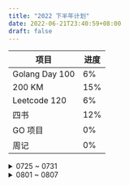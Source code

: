 ```yaml
---
title: "2022 下半年计划"
date: 2022-06-21T23:40:59+08:00
draft: false
---
```


| 项目           | 进度 |
| -------------- | ---- |
| Golang Day 100 | 6%   |
| 200 KM         | 15%  |
| Leetcode 120   | 6%   |
| 四书           | 12%  |
| GO 项目        | 0%   |
| 周记           | 0%   |


<p>
<details>
<summary>0725 ~ 0731</summary><pre>
未完成：
没有学习Go语言和项目、没有力扣刷题
也没有看书
想联系人没有联系
继续保持：
每天叠被子，周六练习羽毛球，每周一次五公里跑步
</pre></details>


<details>
<summary>0801 ~ 0807</summary><pre>
计划整理房间、读一小段书
</pre></details>
</p>
